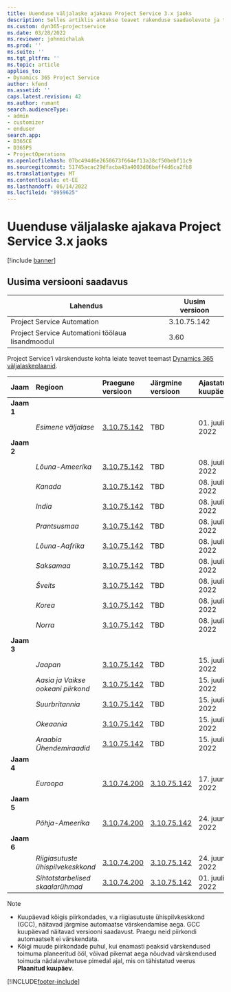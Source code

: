 ```yaml
---
title: Uuenduse väljalaske ajakava Project Service 3.x jaoks
description: Selles artiklis antakse teavet rakenduse saadaolevate ja tulevaste väljalasete kohta Dynamics 365 Project Service Automation.
ms.custom: dyn365-projectservice
ms.date: 03/28/2022
ms.reviewer: johnmichalak
ms.prod: ''
ms.suite: ''
ms.tgt_pltfrm: ''
ms.topic: article
applies_to:
- Dynamics 365 Project Service
author: kfend
ms.assetid: ''
caps.latest.revision: 42
ms.author: rumant
search.audienceType:
- admin
- customizer
- enduser
search.app:
- D365CE
- D365PS
- ProjectOperations
ms.openlocfilehash: 07bc494d6e2650673f664ef13a38cf50bebf11c9
ms.sourcegitcommit: 51745acac29dfacba43a4003d86baff4d6ca2fb8
ms.translationtype: MT
ms.contentlocale: et-EE
ms.lasthandoff: 06/14/2022
ms.locfileid: "8959625"
---
```

# <a name="update-release-schedule-for-project-service-3x"></a>Uuenduse väljalaske ajakava Project Service 3.x jaoks

[!include [banner](../includes/psa-now-project-operations.md)]

## <a name="latest-version-availability"></a>Uusima versiooni saadavus

| Lahendus  | Uusim versioon |
|-------|----|
| Project Service Automation    | 3.10.75.142 |
| Project Service Automationi töölaua lisandmoodul                | 3.60          |

Project Service’i värskenduste kohta leiate teavet teemast [Dynamics 365 väljalaskeplaanid](/dynamics365/release-plans/). 

| Jaam  | Regioon | Praegune versioon | Järgmine versioon |  Ajastatud kuupäev
| :---   | :---   | :---   | :---   |:---   |         
|<strong>Jaam 1</strong> | |  |  | |
| | <i>Esimene väljalase</i> | [3.10.75.142](whats-new-ur-44.md) | TBD | 01. juuli 2022
|<strong>Jaam 2</strong> | |  |  | |
| | <i>Lõuna-Ameerika</i> | [3.10.75.142](whats-new-ur-44.md) | TBD | 08. juuli 2022
| | <i>Kanada</i> | [3.10.75.142](whats-new-ur-44.md) | TBD | 08. juuli 2022
| | <i>India</i> | [3.10.75.142](whats-new-ur-44.md) | TBD | 08. juuli 2022
| | <i>Prantsusmaa</i> | [3.10.75.142](whats-new-ur-44.md) | TBD | 08. juuli 2022
| | <i>Lõuna-Aafrika</i> | [3.10.75.142](whats-new-ur-44.md) | TBD | 08. juuli 2022
| | <i>Saksamaa</i> | [3.10.75.142](whats-new-ur-44.md) | TBD | 08. juuli 2022
| | <i>Šveits</i> | [3.10.75.142](whats-new-ur-44.md) | TBD | 08. juuli 2022
| | <i>Korea</i> | [3.10.75.142](whats-new-ur-44.md) | TBD | 08. juuli 2022
| | <i>Norra</i> | [3.10.75.142](whats-new-ur-44.md) | TBD | 08. juuli 2022
|<strong>Jaam 3</strong> | |  |  | |
| | <i>Jaapan</i> | [3.10.75.142](whats-new-ur-44.md) | TBD | 15. juuli 2022
| | <i>Aasia ja Vaikse ookeani piirkond</i> | [3.10.75.142](whats-new-ur-44.md) | TBD | 15. juuli 2022
| | <i>Suurbritannia</i> | [3.10.75.142](whats-new-ur-44.md) | TBD | 15. juuli 2022
| | <i>Okeaania</i> | [3.10.75.142](whats-new-ur-44.md) | TBD | 15. juuli 2022
| | <i>Araabia Ühendemiraadid</i> | [3.10.75.142](whats-new-ur-44.md) | TBD | 15. juuli 2022
|<strong>Jaam 4</strong> | |  |  | |
| | <i>Euroopa</i> | [3.10.74.200](whats-new-ur43.md) | [3.10.75.142](whats-new-ur-44.md) | 17. juuni 2022
|<strong>Jaam 5</strong> | |  |  | |
| | <i>Põhja-Ameerika</i> | [3.10.74.200](whats-new-ur43.md) | [3.10.75.142](whats-new-ur-44.md) | 24. juuni 2022
|<strong>Jaam 6</strong> | |  |  | |
| | <i>Riigiasutuste ühispilvekeskkond</i> | [3.10.74.200](whats-new-ur43.md) | [3.10.75.142](whats-new-ur-44.md) | 24. juuni 2022
| | <i>Sihtotstarbelised skaalarühmad</i> | [3.10.74.200](whats-new-ur43.md) | [3.10.75.142](whats-new-ur-44.md) | 01. juuli 2022




>[!Note]
> - Kuupäevad kõigis piirkondades, v.a riigiasutuste ühispilvkeskkond (GCC), näitavad järgmise automaatse värskendamise aega. GCC kuupäevad näitavad versiooni saadavust. Praegu neid piirkondi automaatselt ei värskendata.
> - Kõigi muude piirkondade puhul, kui enamasti peaksid värskendused toimuma planeeritud ööl, võivad pikemat aega nõudvad värskendused toimuda nädalavahetuse pimedal ajal, mis on tähistatud veerus **Plaanitud kuupäev**.


[!INCLUDE[footer-include](../includes/footer-banner.md)]
